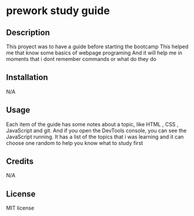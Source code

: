 # prework study guide

## Description
This proyect was to have a guide before starting the bootcamp
This helped me that know some basics of webpage programing
And it will help me in moments that i dont remember commands or what do they do

## Installation
N/A

## Usage
Each item of the guide has some notes about a topic, like HTML , CSS , JavaScript and git.
And if you open the DevTools console, you can see the JavaScript running.
It has a list of the topics that i was learning and it can choose one random to help you know what to study first


## Credits
N/A

## License
MIT license


